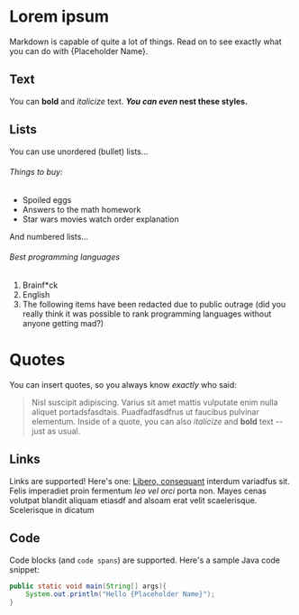 # Lorem ipsum
Markdown is capable of quite a lot of things. Read on to see exactly what you can do with {Placeholder Name}.

## Text
You can **bold** and *italicize* text. ***You can even* nest these styles.**

## Lists
You can use unordered (bullet) lists...

###### Things to buy:
*   Spoiled eggs
*   Answers to the math homework
*   Star wars movies watch order explanation

And numbered lists...

###### Best programming languages
1.  Brainf*ck
2.  English
3.  The following items have been redacted due to public outrage (did you really think it was possible to rank programming languages without anyone getting mad?)

# Quotes
You can insert quotes, so you always know *exactly* who said:
>Nisl suscipit adipiscing. Varius sit amet mattis vulputate enim nulla aliquet portadsfasdtais. Puadfadfasdfrus ut faucibus pulvinar elementum.
>Inside of a quote, you can also *italicize* and **bold** text -- just as usual.


## Links

Links are supported! Here's one: [Libero, consequant](https://github.com/borisnezlobin) interdum variadfus sit. Felis imperadiet proin fermentum *leo vel orci* porta non. Mayes cenas volutpat blandit aliquam etiasdf and alsoam erat velit scaelerisque. Scelerisque in dicatum

## Code

Code blocks (and `code spans`) are supported. Here's a sample Java code snippet:
```java
public static void main(String[] args){
    System.out.println("Hello {Placeholder Name}");
}
```